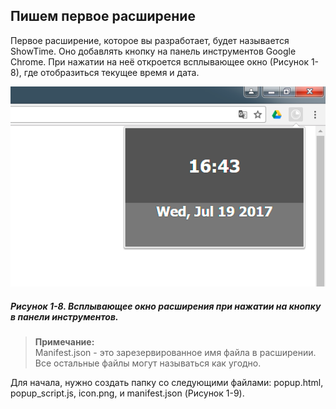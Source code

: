 ## Пишем первое расширение

Первое расширение, которое вы разработает, будет называется ShowTime. Оно добавлять кнопку на панель инструментов Google Chrome. При нажатии на неё откроется всплывающее окно \(Рисунок 1-8\), где отобразиться текущее время и дата.

![Рисунок 1-8. Всплывающее окно расширения при нажатии на кнопку панели инструментов](/assets/figure-1-8.png)

##### Рисунок 1-8. _Всплывающее окно расширения при нажатии на кнопку в панели инструментов._

> **Примечание:**  
> Manifest.json - это зарезервированное имя файла в расширении. Все остальные файлы могут называться как угодно.

Для начала, нужно создать папку со следующими файлами: popup.html, popup\_script.js, icon.png, и manifest.json \(Рисунок 1-9\).



